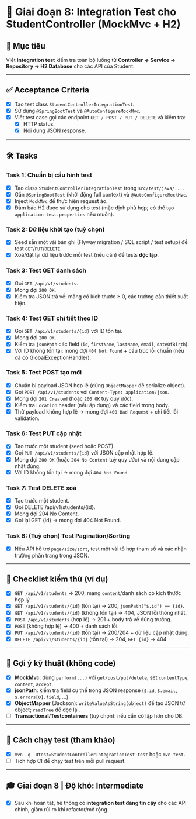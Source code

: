# 📌 Giai đoạn 8: Integration Test cho StudentController (MockMvc + H2)

## 🎯 Mục tiêu
Viết **integration test** kiểm tra toàn bộ luồng từ **Controller → Service → Repository → H2 Database** cho các API của Student.

---

## ✅ Acceptance Criteria
- [x] Tạo test class `StudentControllerIntegrationTest`.  
- [x] Sử dụng `@SpringBootTest` và `@AutoConfigureMockMvc`.  
- [x] Viết test case gọi các endpoint `GET / POST / PUT / DELETE` và kiểm tra:  
  - [x] HTTP status.  
  - [x] Nội dung JSON response.  

---

## 🛠️ Tasks

### Task 1: Chuẩn bị cấu hình test
- [x] Tạo class `StudentControllerIntegrationTest` trong `src/test/java/...`.  
- [x] Gắn `@SpringBootTest` (khởi động full context) và `@AutoConfigureMockMvc`.  
- [x] Inject `MockMvc` để thực hiện request ảo.  
- [x] Đảm bảo H2 được sử dụng cho test (mặc định phù hợp; có thể tạo `application-test.properties` nếu muốn).  

### Task 2: Dữ liệu khởi tạo (tuỳ chọn)
- [x] Seed sẵn một vài bản ghi (Flyway migration / SQL script / test setup) để test `GET`/`PUT`/`DELETE`.  
- [x] Xoá/đặt lại dữ liệu trước mỗi test (nếu cần) để tests **độc lập**.  

### Task 3: Test GET danh sách
- [x] Gọi `GET /api/v1/students`.  
- [x] Mong đợi `200 OK`.  
- [x] Kiểm tra JSON trả về: mảng có kích thước ≥ 0, các trường cần thiết xuất hiện.  

### Task 4: Test GET chi tiết theo ID
- [x] Gọi `GET /api/v1/students/{id}` với ID tồn tại.  
- [x] Mong đợi `200 OK`.  
- [x] Kiểm tra `jsonPath` các field (`id`, `firstName`, `lastName`, `email`, `dateOfBirth`).  
- [x] Với ID không tồn tại: mong đợi `404 Not Found` + cấu trúc lỗi chuẩn (nếu đã có GlobalExceptionHandler).  

### Task 5: Test POST tạo mới
- [x] Chuẩn bị payload JSON hợp lệ (dùng `ObjectMapper` để serialize object).  
- [x] Gọi `POST /api/v1/students` với `Content-Type: application/json`.  
- [x] Mong đợi `201 Created` (hoặc `200 OK` tùy quy ước).  
- [x] Kiểm tra `Location` header (nếu áp dụng) và các field trong body.  
- [x] Thử payload không hợp lệ → mong đợi `400 Bad Request` + chi tiết lỗi validation.  

### Task 6: Test PUT cập nhật
- [x] Tạo trước một student (seed hoặc POST).  
- [x] Gọi `PUT /api/v1/students/{id}` với JSON cập nhật hợp lệ.  
- [x] Mong đợi `200 OK` (hoặc `204 No Content` tuỳ quy ước) và nội dung cập nhật đúng.  
- [x] Với ID không tồn tại → mong đợi `404 Not Found`.  

### Task 7: Test DELETE xoá
- [x] Tạo trước một student.  
- [x] Gọi DELETE /api/v1/students/{id}.  
- [x] Mong đợi 204 No Content.  
- [x] Gọi lại GET {id} → mong đợi 404 Not Found.  

### Task 8: (Tuỳ chọn) Test Pagination/Sorting
- [x] Nếu API hỗ trợ `page/size/sort`, test một vài tổ hợp tham số và xác nhận trường phân trang trong JSON.  

---

## 🧪 Checklist kiểm thử (ví dụ)
- [x] `GET /api/v1/students` → 200, mảng `content`/danh sách có kích thước hợp lý.  
- [x] `GET /api/v1/students/{id}` (tồn tại) → 200, `jsonPath("$.id") == {id}`.  
- [x] `GET /api/v1/students/{id}` (không tồn tại) → 404, JSON lỗi thống nhất.  
- [x] `POST /api/v1/students` (hợp lệ) → 201 + body trả về đúng trường.  
- [x] `POST` (không hợp lệ) → 400 + danh sách lỗi.  
- [x] `PUT /api/v1/students/{id}` (tồn tại) → 200/204 + dữ liệu cập nhật đúng.  
- [x] `DELETE /api/v1/students/{id}` (tồn tại) → 204, `GET {id}` → 404.  

---

## 🧰 Gợi ý kỹ thuật (không code)
- [x] **MockMvc**: dùng `perform(...)` với `get/post/put/delete`, set `contentType`, `content`, `accept`.  
- [x] **jsonPath**: kiểm tra field cụ thể trong JSON response (`$.id`, `$.email`, `$.errors[0].field`, ...).  
- [x] **ObjectMapper** (Jackson): `writeValueAsString(object)` để tạo JSON từ object; `readTree` để đọc lại.  
- [ ] **Transactional/Testcontainers** (tuỳ chọn): nếu cần cô lập hơn cho DB.  

---

## 🚀 Cách chạy test (tham khảo)
- [x] `mvn -q -Dtest=StudentControllerIntegrationTest test` hoặc `mvn test`.  
- [ ] Tích hợp CI để chạy test trên mỗi pull request.  

---

## 🎓 Giai đoạn 8 | Độ khó: Intermediate
- [x] Sau khi hoàn tất, hệ thống có **integration test đáng tin cậy** cho các API chính, giảm rủi ro khi refactor/mở rộng.
